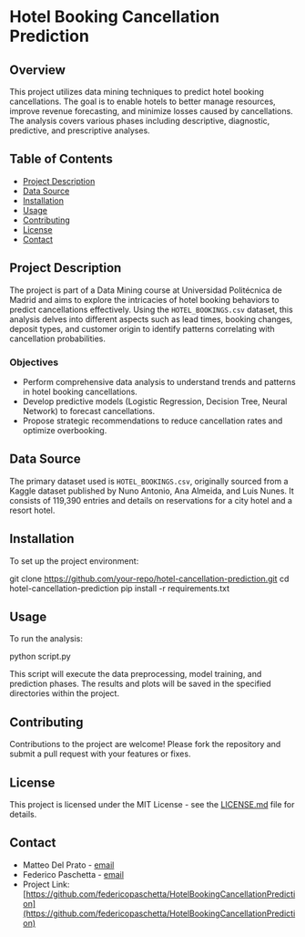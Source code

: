 # Hotel Booking Cancellation Prediction

## Overview
This project utilizes data mining techniques to predict hotel booking cancellations. The goal is to enable hotels to better manage resources, improve revenue forecasting, and minimize losses caused by cancellations. The analysis covers various phases including descriptive, diagnostic, predictive, and prescriptive analyses.

## Table of Contents
- [Project Description](#project-description)
- [Data Source](#data-source)
- [Installation](#installation)
- [Usage](#usage)
- [Contributing](#contributing)
- [License](#license)
- [Contact](#contact)

## Project Description
The project is part of a Data Mining course at Universidad Politécnica de Madrid and aims to explore the intricacies of hotel booking behaviors to predict cancellations effectively. Using the `HOTEL_BOOKINGS.csv` dataset, this analysis delves into different aspects such as lead times, booking changes, deposit types, and customer origin to identify patterns correlating with cancellation probabilities.

### Objectives
- Perform comprehensive data analysis to understand trends and patterns in hotel booking cancellations.
- Develop predictive models (Logistic Regression, Decision Tree, Neural Network) to forecast cancellations.
- Propose strategic recommendations to reduce cancellation rates and optimize overbooking.

## Data Source
The primary dataset used is `HOTEL_BOOKINGS.csv`, originally sourced from a Kaggle dataset published by Nuno Antonio, Ana Almeida, and Luis Nunes. It consists of 119,390 entries and details on reservations for a city hotel and a resort hotel.

## Installation
To set up the project environment:

git clone https://github.com/your-repo/hotel-cancellation-prediction.git
cd hotel-cancellation-prediction
pip install -r requirements.txt

## Usage
To run the analysis:


python script.py


This script will execute the data preprocessing, model training, and prediction phases. The results and plots will be saved in the specified directories within the project.

## Contributing
Contributions to the project are welcome! Please fork the repository and submit a pull request with your features or fixes.

## License
This project is licensed under the MIT License - see the [LICENSE.md](LICENSE.md) file for details.

## Contact
- Matteo Del Prato - [email](mailto:m.matteodelprato@gmail.com)
- Federico Paschetta - [email](mailto:fedepasche6@gmail.com)
- Project Link: [https://github.com/federicopaschetta/HotelBookingCancellationPrediction](https://github.com/federicopaschetta/HotelBookingCancellationPrediction)

